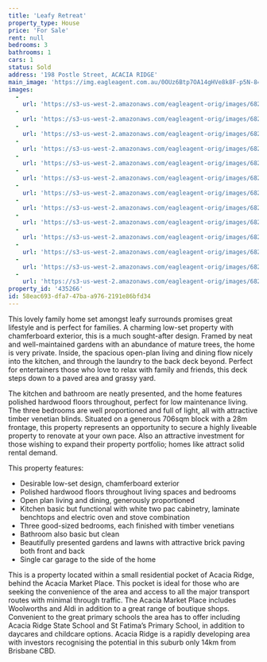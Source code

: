 ```yaml
---
title: 'Leafy Retreat'
property_type: House
price: 'For Sale'
rent: null
bedrooms: 3
bathrooms: 1
cars: 1
status: Sold
address: '198 Postle Street, ACACIA RIDGE'
main_image: 'https://img.eagleagent.com.au/0OUz6Btp7OA14gHVe8k8F-p5N-8=/1280x854/smart/https://s3-us-west-2.amazonaws.com/eagleagent-orig/images/6822447/130199278-image-M.jpg'
images:
  -
    url: 'https://s3-us-west-2.amazonaws.com/eagleagent-orig/images/6822459/130199278-image-L.jpg'
  -
    url: 'https://s3-us-west-2.amazonaws.com/eagleagent-orig/images/6822458/130199278-image-K.jpg'
  -
    url: 'https://s3-us-west-2.amazonaws.com/eagleagent-orig/images/6822457/130199278-image-J.jpg'
  -
    url: 'https://s3-us-west-2.amazonaws.com/eagleagent-orig/images/6822456/130199278-image-I.jpg'
  -
    url: 'https://s3-us-west-2.amazonaws.com/eagleagent-orig/images/6822455/130199278-image-H.jpg'
  -
    url: 'https://s3-us-west-2.amazonaws.com/eagleagent-orig/images/6822454/130199278-image-G.jpg'
  -
    url: 'https://s3-us-west-2.amazonaws.com/eagleagent-orig/images/6822453/130199278-image-F.jpg'
  -
    url: 'https://s3-us-west-2.amazonaws.com/eagleagent-orig/images/6822452/130199278-image-E.jpg'
  -
    url: 'https://s3-us-west-2.amazonaws.com/eagleagent-orig/images/6822451/130199278-image-D.jpg'
  -
    url: 'https://s3-us-west-2.amazonaws.com/eagleagent-orig/images/6822450/130199278-image-C.jpg'
  -
    url: 'https://s3-us-west-2.amazonaws.com/eagleagent-orig/images/6822449/130199278-image-B.jpg'
  -
    url: 'https://s3-us-west-2.amazonaws.com/eagleagent-orig/images/6822448/130199278-image-A.jpg'
  -
    url: 'https://s3-us-west-2.amazonaws.com/eagleagent-orig/images/6822447/130199278-image-M.jpg'
property_id: '435266'
id: 58eac693-dfa7-47ba-a976-2191e86bfd34
---
```

This lovely family home set amongst leafy surrounds promises great lifestyle and is perfect for families. A charming low-set property with chamferboard exterior, this is a much sought-after design. Framed by neat and well-maintained gardens with an abundance of mature trees, the home is very private. Inside, the spacious open-plan living and dining flow nicely into the kitchen, and through the laundry to the back deck beyond. Perfect for entertainers those who love to relax with family and friends, this deck steps down to a paved area and grassy yard.

The kitchen and bathroom are neatly presented, and the home features polished hardwood floors throughout, perfect for low maintenance living. The three bedrooms are well proportioned and full of light, all with attractive timber venetian blinds. Situated on a generous 706sqm block with a 28m frontage, this property represents an opportunity to secure a highly liveable property to renovate at your own pace. Also an attractive investment for those wishing to expand their property portfolio; homes like attract solid rental demand.

This property features:

*  Desirable low-set design, chamferboard exterior
*  Polished hardwood floors throughout living spaces and bedrooms
*  Open plan living and dining, generously proportioned
*  Kitchen basic but functional with white two pac cabinetry, laminate benchtops and electric oven and stove combination
*  Three good-sized bedrooms, each finished with timber venetians
*  Bathroom also basic but clean
*  Beautifully presented gardens and lawns with attractive brick paving both front and back
*  Single car garage to the side of the home

This is a property located within a small residential pocket of Acacia Ridge, behind the Acacia Market Place. This pocket is ideal for those who are seeking the convenience of the area and access to all the major transport routes with minimal through traffic. The Acacia Market Place includes Woolworths and Aldi in addition to a great range of boutique shops. Convenient to the great primary schools the area has to offer including Acacia Ridge State School and St Fatima’s Primary School, in addition to daycares and childcare options. Acacia Ridge is a rapidly developing area with investors recognising the potential in this suburb only 14km from Brisbane CBD.